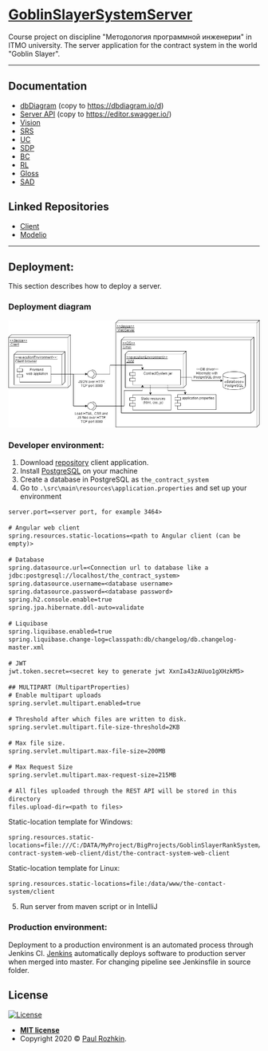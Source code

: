 # [GoblinSlayerSystemServer](http://the-contract-system.paulrozhkin.ru/content/welcome)

Course project on discipline "Методология программной инженерии" in ITMO university.
The server application for the contract system in the world "Goblin Slayer".

---

## Documentation
- [dbDiagram](https://github.com/paulrozhkin/the-contract-system-server/blob/master/architecture/Database/schema.database) (copy to https://dbdiagram.io/d)
- [Server API](https://github.com/paulrozhkin/the-contract-system-server/blob/master/architecture/OpenApi/api.yaml) (copy to https://editor.swagger.io/)
- [Vision](https://docs.google.com/document/d/1v9y4WRPyGFKc2vYpef0RAII6H3hu_6BteBNNabEQrt4/edit?usp=sharing)
- [SRS](https://docs.google.com/document/d/1GuGBWnk01gyCZ_quvsVYsAwuujcAvJF3VFE-AENrZhA/edit?usp=sharing)
- [UC](https://docs.google.com/document/d/1W0LttqI8l5DLXEj_xDsUxQFXCKT3JOnX457nTiAJdzM/edit?usp=sharing)
- [SDP](https://docs.google.com/document/d/1gGAdmLFFV3Mnit6tC0noWmpcAjFWzCy2LnP6-FkwEkc/edit?usp=sharing)
- [BC](https://docs.google.com/document/d/1Q4miZHVgvsvHZHKNIofd2p-m-RFCBa4sEeq6GsrlpWM/edit?usp=sharing)
- [RL](https://docs.google.com/document/d/1SFaHzvcG8X34E34smEvTiTXnqi0El5OJ9S0cJYgifJI/edit?usp=sharing)
- [Gloss](https://docs.google.com/document/d/1jVtoOmR9ThoDD123HPH280iEx5iIAhtQ9C4Zyc4ctSk/edit?usp=sharing)
- [SAD](https://docs.google.com/document/d/18d3eoLBNV5zT73ljh_fpYsyj6Ia5jzJV495qChK7FRs/edit?usp=sharing)

## Linked Repositories
- [Client](https://github.com/paulrozhkin/the-contract-system-web-client)
- [Modelio](https://github.com/paulrozhkin/the-contract-system-modelio)

---

## Deployment:
This section describes how to deploy a server.

### Deployment diagram

<a href="#"> <img title="Contract System" src="https://raw.githubusercontent.com/paulrozhkin/the-contract-system-server/master/architecture/images/DeploymentDiagram.png" alt="Deployment diagram" width="800"/> </a>

### Developer environment:
1. Download [repository](https://github.com/BlackIIIFOX/GoblinSlayerRankSystemClient) client application.
2. Install [PostgreSQL](https://www.postgresql.org/download/) on your machine
3. Create a database in PostgreSQL as `the_contract_system`
4. Go to `.\src\main\resources\application.properties` and set up your environment
```
server.port=<server port, for example 3464>

# Angular web client
spring.resources.static-locations=<path to Angular client (can be empty)>

# Database
spring.datasource.url=<Connection url to database like a jdbc:postgresql://localhost/the_contract_system>
spring.datasource.username=<database username>
spring.datasource.password=<database password>
spring.h2.console.enable=true
spring.jpa.hibernate.ddl-auto=validate

# Liquibase
spring.liquibase.enabled=true
spring.liquibase.change-log=classpath:db/changelog/db.changelog-master.xml

# JWT
jwt.token.secret=<secret key to generate jwt XxnIa43zAUuo1gXHzkM5>

## MULTIPART (MultipartProperties)
# Enable multipart uploads
spring.servlet.multipart.enabled=true

# Threshold after which files are written to disk.
spring.servlet.multipart.file-size-threshold=2KB

# Max file size.
spring.servlet.multipart.max-file-size=200MB

# Max Request Size
spring.servlet.multipart.max-request-size=215MB

# All files uploaded through the REST API will be stored in this directory
files.upload-dir=<path to files>
```

Static-location template for Windows: 
```
spring.resources.static-locations=file:///C:/DATA/MyProject/BigProjects/GoblinSlayerRankSystem/Client/the-contract-system-web-client/dist/the-contract-system-web-client
```
Static-location template for Linux:
```
spring.resources.static-locations=file:/data/www/the-contact-system/client
```

5. Run server from maven script or in IntelliJ

### Production environment:
Deployment to a production environment is an automated process through Jenkins CI.
[Jenkins](http://jenkins.paulrozhkin.ru/blue/organizations/jenkins/the-contract-system-server-pipeline/branches) automatically deploys software to production server when merged into master.
For changing pipeline see Jenkinsfile in source folder. 

## License

[![License](http://img.shields.io/:license-mit-blue.svg?style=flat-square)](http://badges.mit-license.org)

- **[MIT license](http://opensource.org/licenses/mit-license.php)**
- Copyright 2020 © <a href="https://github.com/paulrozhkin" target="_blank">Paul Rozhkin</a>.
